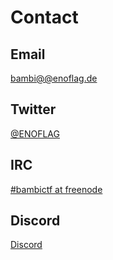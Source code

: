 # Contact

## Email

[bambi@@enoflag.de](mailto:bambi@@enoflag.de)

## Twitter

[@ENOFLAG](https://twitter.com/enoflag)

## IRC

[#bambictf at freenode](https://webchat.freenode.net/#bambictf)

## Discord

[Discord](https://discord.gg/2ZnmS4NYDn)
